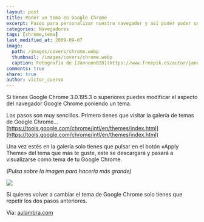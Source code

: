 ```yaml
---
layout: post
title: Poner un tema en Google Chrome
excerpt: Pasos para personalizar nuestro navegador y así poder poder un tema en Google Chrome.
categories: Navegadores
tags: [chrome,tema]
last_modified_at: 2009-09-07
image:
  path: /images/covers/chrome.webp
  thumbnail: /images/covers/chrome.webp
  caption: Fotografía de [Jannoon028](https://www.freepik.es/autor/jannoon028)
comments: true
share: true
author: victor_cuervo
---
```


Si tienes Google Chrome 3.0.195.3 o superiores puedes modificar el aspecto del navegador Google Chrome poniendo un tema.


Los pasos son muy sencillos. Primero tienes que visitar la galería de temas de Google Chrome… [https://tools.google.com/chrome/intl/en/themes/index.html](https://tools.google.com/chrome/intl/en/themes/index.html)


Una vez estés en la galería solo tienes que pulsar en el botón «Apply Theme» del tema que más te guste, este se descargará y pasará a visualizarse como tema de tu Google Chrome.


_(Pulsa sobre la imagen para hacerla más grande)_


![](https://www.ayudaenlaweb.com/wp-content/uploads/2009/08/chrome_themes-300x124.png)


Si quieres volver a cambiar el tema de Google Chrome solo tienes que repetir los dos pasos anteriores.


Vía: [aulambra.com](http://www.aulambra.com/blog/novedades/navegadores/themes-para-google-chrome/)

